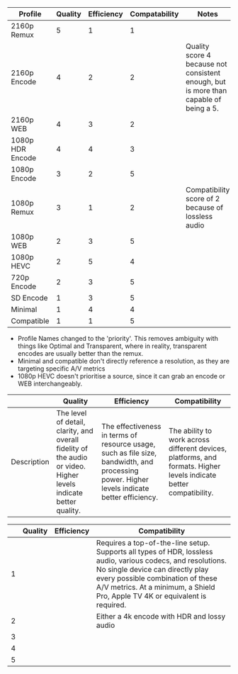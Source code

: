 
| Profile          | Quality | Efficiency | Compatability | Notes                                                                                 |
| ---------------- | ------- | ---------- | ------------- | ------------------------------------------------------------------------------------- |
| 2160p Remux      | 5       | 1          | 1             |                                                                                       |
| 2160p Encode     | 4       | 2          | 2             | Quality score 4 because not consistent enough, but is more than capable of being a 5. |
| 2160p WEB        | 4       | 3          | 2             |                                                                                       |
| 1080p HDR Encode | 4       | 4          | 3             |                                                                                       |
| 1080p Encode     | 3       | 2          | 5             |                                                                                       |
| 1080p Remux      | 3       | 1          | 2             | Compatibility score of 2 because of lossless audio                                    |
| 1080p WEB        | 2       | 3          | 5             |                                                                                       |
| 1080p HEVC       | 2       | 5          | 4             |                                                                                       |
| 720p Encode      | 2       | 3          | 5             |                                                                                       |
| SD Encode        | 1       | 3          | 5             |                                                                                       |
| Minimal          | 1       | 4          | 4             |                                                                                       |
| Compatible       | 1       | 1          | 5             |                                                                                       |
- Profile Names changed to the 'priority'. This removes ambiguity with things like Optimal and Transparent, where in reality, transparent encodes are usually better than the remux.
- Minimal and compatible don't directly reference a resolution, as they are targeting specific A/V metrics
- 1080p HEVC doesn't prioritise a source, since it can grab an encode or WEB interchangeably. 


|             | Quality                                                                                                          | Efficiency                                                                                                                                  | Compatibility                                                                                                      |
| ----------- | ---------------------------------------------------------------------------------------------------------------- | ------------------------------------------------------------------------------------------------------------------------------------------- | ------------------------------------------------------------------------------------------------------------------ |
| Description | The level of detail, clarity, and overall fidelity of the audio or video. Higher levels indicate better quality. | The effectiveness in terms of resource usage, such as file size, bandwidth, and processing power. Higher levels indicate better efficiency. | The ability to work across different devices, platforms, and formats. Higher levels indicate better compatibility. |

|     | Quality | Efficiency | Compatibility                                                                                                                                                                                                                                                        |
| --- | ------- | ---------- | -------------------------------------------------------------------------------------------------------------------------------------------------------------------------------------------------------------------------------------------------------------------- |
| 1   |         |            | Requires a top-of-the-line setup. Supports all types of HDR, lossless audio, various codecs, and resolutions. No single device can directly play every possible combination of these A/V metrics. At a minimum, a Shield Pro, Apple TV 4K or equivalent is required. |
| 2   |         |            | Either a 4k encode with HDR and lossy audio                                                                                                                                                                                                                          |
| 3   |         |            |                                                                                                                                                                                                                                                                      |
| 4   |         |            |                                                                                                                                                                                                                                                                      |
| 5   |         |            |                                                                                                                                                                                                                                                                      |

